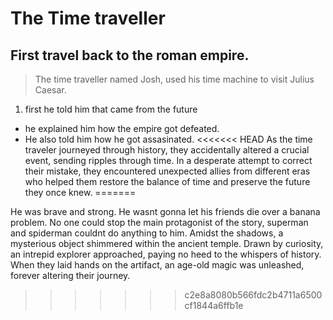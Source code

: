 # **The Time traveller**
## First travel back to the roman empire.
> The time traveller named Josh, used his time machine to visit Julius Caesar.
1. first he told him that came from the future
+ he explained him how the empire got defeated.
+ He also told him how he got assasinated.
<<<<<<< HEAD
As the time traveler journeyed through history, they accidentally altered a crucial event, sending ripples through time. In a desperate attempt to correct their mistake, they encountered unexpected allies from different eras who helped them restore the balance of time and preserve the future they once knew.
=======

He was brave and strong. He wasnt gonna let his friends die over a banana problem. No one could stop the main protagonist of the story, superman and spiderman couldnt do anything to him.
Amidst the shadows, a mysterious object shimmered within the ancient temple. Drawn by curiosity, an intrepid explorer approached, paying no heed to the whispers of history. When they laid hands on the artifact, an age-old magic was unleashed, forever altering their journey.
>>>>>>> c2e8a8080b566fdc2b4711a6500cf1844a6ffb1e
